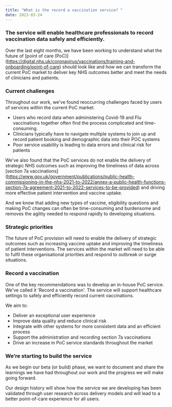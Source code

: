 ```yaml
---
title: "What is the record a vaccination service? "
date: 2023-03-24
---
```

### The service will enable healthcare professionals to record vaccination data safely and efficiently.

Over the last eight months, we have been working to understand what the future of [point of care (PoC)] (https://digital.nhs.uk/coronavirus/vaccinations/training-and-onboarding/point-of-care) should look like and how we can transform the current PoC market to deliver key NHS outcomes better and meet the needs of clinicians and patients.

### Current challenges

Throughout our work, we've found reoccurring challenges faced by users of services within the current PoC market.

- Users who record data when administering Covid-19 and Flu vaccinations together often find the process complicated and time-consuming.
- Clinicians typically have to navigate multiple systems to join up and record patient booking and demographic data into their POC systems
- Poor service usability is leading to data errors and clinical risk for patients

We've also found that the PoC services do not enable the delivery of strategic NHS outcomes such as improving the timeliness of data across [section 7a vaccinations] (https://www.gov.uk/government/publications/public-health-commissioning-in-the-nhs-2021-to-2022/annex-a-public-health-functions-section-7a-agreement-2021-to-2022-services-to-be-provided) and driving more effective patient intervention and vaccine uptake.

And we know that adding new types of vaccine, eligibility questions and making PoC changes can often be time-consuming and burdensome and removes the agility needed to respond rapidly to developing situations.

### Strategic priorities
The future of PoC provision will need to enable the delivery of strategic outcomes such as increasing vaccine uptake and improving the timeliness of patient interventions. The services within the market will need to be able to fulfil these organisational priorities and respond to outbreak or surge situations.

### Record a vaccination
One of the key recommendations was to develop an in-house PoC service. We've called it 'Record a vaccination'. The service will support healthcare settings to safely and efficiently record current vaccinations.

We aim to:

- Deliver an exceptional user experience
- Improve data quality and reduce clinical risk
- Integrate with other systems for more consistent data and an efficient process
- Support the administration and recording section 7a vaccinations
- Drive an increase in PoC service standards throughout the market

### We’re starting to build the service
As we begin our beta (or build) phase, we want to document and share the learnings we have had throughout our work and the progress we will make going forward.

Our design history will show how the service we are developing has been validated through user research across delivery models and will lead to a better point-of-care experience for all users.
